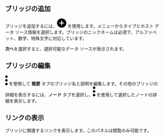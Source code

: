 ブリッジの追加
--------------

ブリッジを追加するには、![Plus icon to add item](Images/ebt1659745488877.svg) を使用します。メニューからタイプとホスト データ ソース情報を選択します。ブリッジのニックネームは必須で、アルファベット、数字、特殊文字に対応しています。

**次へ**を選択すると、選択可能なデータ ソースが表示されます。

ブリッジの編集
--------------

![Kabob menu icon](Images/zsz1597101912145.svg) を使用して **概要** タブのブリッジ名と説明を編集します。その他のブリッジの詳細を表示するには、**ノード** タブを選択し、![Kabob menu icon](Images/zsz1597101912145.svg) を使用して選択したノードの詳細を表示します。

リンクの表示
------------

ブリッジに関連するリンクを表示します。このパネルは閲覧のみ可能です。

